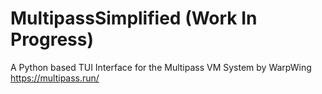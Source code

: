 # MultipassSimplified (Work In Progress)
A Python based TUI Interface for the Multipass VM System by WarpWing https://multipass.run/
